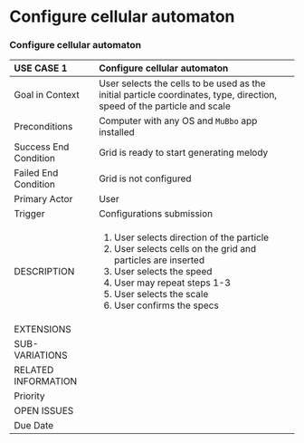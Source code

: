 # Configure cellular automaton

### Configure cellular automaton

<table>
  <thead>
    <tr>
      <th style="text-align:left">USE CASE 1</th>
      <th style="text-align:left">Configure cellular automaton</th>
    </tr>
  </thead>
  <tbody>
    <tr>
      <td style="text-align:left">Goal in Context</td>
      <td style="text-align:left">User selects the cells to be used as the initial particle coordinates,
        type, direction, speed of the particle and scale</td>
    </tr>
    <tr>
      <td style="text-align:left">Preconditions</td>
      <td style="text-align:left">Computer with any OS and <code>MuBbo</code> app installed</td>
    </tr>
    <tr>
      <td style="text-align:left">Success End Condition</td>
      <td style="text-align:left">Grid is ready to start generating melody</td>
    </tr>
    <tr>
      <td style="text-align:left">Failed End Condition</td>
      <td style="text-align:left">Grid is not configured</td>
    </tr>
    <tr>
      <td style="text-align:left">Primary Actor</td>
      <td style="text-align:left">User</td>
    </tr>
    <tr>
      <td style="text-align:left">Trigger</td>
      <td style="text-align:left">Configurations submission</td>
    </tr>
    <tr>
      <td style="text-align:left">DESCRIPTION</td>
      <td style="text-align:left">
        <ol>
          <li>User selects direction of the particle</li>
          <li>User selects cells on the grid and particles are inserted</li>
          <li>User selects the speed</li>
          <li>User may repeat steps 1-3</li>
          <li>User selects the scale</li>
          <li>User confirms the specs</li>
        </ol>
      </td>
    </tr>
    <tr>
      <td style="text-align:left">EXTENSIONS</td>
      <td style="text-align:left"></td>
    </tr>
    <tr>
      <td style="text-align:left">SUB-VARIATIONS</td>
      <td style="text-align:left"></td>
    </tr>
    <tr>
      <td style="text-align:left">RELATED INFORMATION</td>
      <td style="text-align:left"></td>
    </tr>
    <tr>
      <td style="text-align:left">Priority</td>
      <td style="text-align:left"></td>
    </tr>
    <tr>
      <td style="text-align:left">OPEN ISSUES</td>
      <td style="text-align:left"></td>
    </tr>
    <tr>
      <td style="text-align:left">Due Date</td>
      <td style="text-align:left"></td>
    </tr>
  </tbody>
</table>